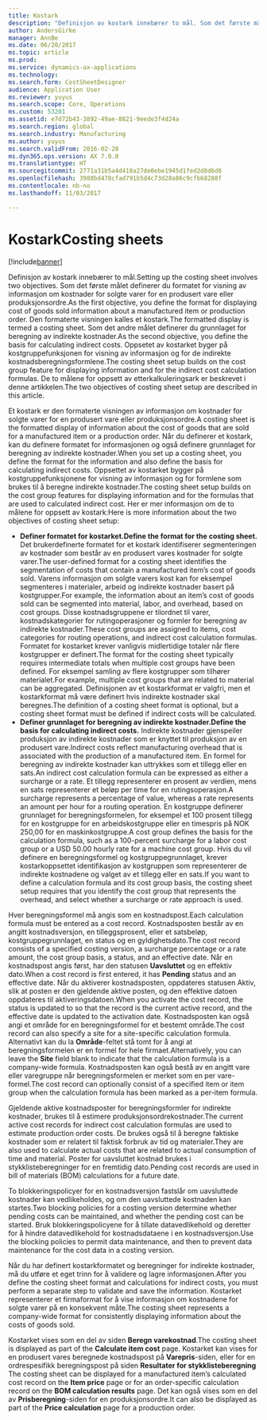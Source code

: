 ```yaml
---
title: Kostark
description: "Definisjon av kostark innebærer to mål. Som det første målet definerer du formatet for visning av informasjon om kostnader for solgte varer for en produsert vare eller produksjonsordre. Den formaterte visningen kalles et kostark. Som det andre målet definerer du grunnlaget for beregning av indirekte kostnader. Oppsetet av kostarket byger på kostgruppefunksjonen for visning av informasjon og for de indirekte kostnadsberegningsformlene. De to målene for oppsett av etterkalkuleringsark er beskrevet i denne artikkelen."
author: AndersGirke
manager: AnnBe
ms.date: 06/20/2017
ms.topic: article
ms.prod: 
ms.service: dynamics-ax-applications
ms.technology: 
ms.search.form: CostSheetDesigner
audience: Application User
ms.reviewer: yuyus
ms.search.scope: Core, Operations
ms.custom: 53201
ms.assetid: e7d72b43-3892-49ae-8821-9eede3f4d24a
ms.search.region: global
ms.search.industry: Manufacturing
ms.author: yuyus
ms.search.validFrom: 2016-02-28
ms.dyn365.ops.version: AX 7.0.0
ms.translationtype: HT
ms.sourcegitcommit: 2771a31b5a4d418a27de0ebe1945d1fed2d8d6d6
ms.openlocfilehash: 3988bd478cfad791b5d4c73d28a86c9cfb68288f
ms.contentlocale: nb-no
ms.lasthandoff: 11/03/2017

---
```


# <a name="costing-sheets"></a><span data-ttu-id="38961-108">Kostark</span><span class="sxs-lookup"><span data-stu-id="38961-108">Costing sheets</span></span>

[!include[banner](../includes/banner.md)]


<span data-ttu-id="38961-109">Definisjon av kostark innebærer to mål.</span><span class="sxs-lookup"><span data-stu-id="38961-109">Setting up the costing sheet involves two objectives.</span></span> <span data-ttu-id="38961-110">Som det første målet definerer du formatet for visning av informasjon om kostnader for solgte varer for en produsert vare eller produksjonsordre.</span><span class="sxs-lookup"><span data-stu-id="38961-110">As the first objective, you define the format for displaying cost of goods sold information about a manufactured item or production order.</span></span> <span data-ttu-id="38961-111">Den formaterte visningen kalles et kostark.</span><span class="sxs-lookup"><span data-stu-id="38961-111">The formatted display is termed a costing sheet.</span></span> <span data-ttu-id="38961-112">Som det andre målet definerer du grunnlaget for beregning av indirekte kostnader.</span><span class="sxs-lookup"><span data-stu-id="38961-112">As the second objective, you define the basis for calculating indirect costs.</span></span> <span data-ttu-id="38961-113">Oppsetet av kostarket byger på kostgruppefunksjonen for visning av informasjon og for de indirekte kostnadsberegningsformlene.</span><span class="sxs-lookup"><span data-stu-id="38961-113">The costing sheet setup builds on the cost group feature for displaying information and for the indirect cost calculation formulas.</span></span> <span data-ttu-id="38961-114">De to målene for oppsett av etterkalkuleringsark er beskrevet i denne artikkelen.</span><span class="sxs-lookup"><span data-stu-id="38961-114">The two objectives of costing sheet setup are described in this article.</span></span> 

<span data-ttu-id="38961-115">Et kostark er den formaterte visningen av informasjon om kostnader for solgte varer for en produsert vare eller produksjonsordre.</span><span class="sxs-lookup"><span data-stu-id="38961-115">A costing sheet is the formatted display of information about the cost of goods that are sold for a manufactured item or a production order.</span></span> <span data-ttu-id="38961-116">Når du definerer et kostark, kan du definere formatet for informasjonen og også definere grunnlaget for beregning av indirekte kostnader.</span><span class="sxs-lookup"><span data-stu-id="38961-116">When you set up a costing sheet, you define the format for the information and also define the basis for calculating indirect costs.</span></span> <span data-ttu-id="38961-117">Oppsettet av kostarket bygger på kostgruppefunksjonene for visning av informasjon og for formlene som brukes til å beregne indirekte kostnader.</span><span class="sxs-lookup"><span data-stu-id="38961-117">The costing sheet setup builds on the cost group features for displaying information and for the formulas that are used to calculated indirect cost.</span></span> <span data-ttu-id="38961-118">Her er mer informasjon om de to målene for oppsett av kostark:</span><span class="sxs-lookup"><span data-stu-id="38961-118">Here is more information about the two objectives of costing sheet setup:</span></span>
-   <span data-ttu-id="38961-119">**Definer formatet for kostarket.**</span><span class="sxs-lookup"><span data-stu-id="38961-119">**Define the format for the costing sheet.**</span></span> <span data-ttu-id="38961-120">Det brukerdefinerte formatet for et kostark identifiserer segmenteringen av kostnader som består av en produsert vares kostnader for solgte varer.</span><span class="sxs-lookup"><span data-stu-id="38961-120">The user-defined format for a costing sheet identifies the segmentation of costs that contain a manufactured item’s cost of goods sold.</span></span> <span data-ttu-id="38961-121">Varens informasjon om solgte varers kost kan for eksempel segmenteres i materialer, arbeid og indirekte kostnader basert på kostgrupper.</span><span class="sxs-lookup"><span data-stu-id="38961-121">For example, the information about an item’s cost of goods sold can be segmented into material, labor, and overhead, based on cost groups.</span></span> <span data-ttu-id="38961-122">Disse kostnadsgruppene er tilordnet til varer, kostnadskategorier for rutingoperasjoner og formler for beregning av indirekte kostnader.</span><span class="sxs-lookup"><span data-stu-id="38961-122">These cost groups are assigned to items, cost categories for routing operations, and indirect cost calculation formulas.</span></span> <span data-ttu-id="38961-123">Formatet for kostarket krever vanligvis midlertidige totaler når flere kostgrupper er definert.</span><span class="sxs-lookup"><span data-stu-id="38961-123">The format for the costing sheet typically requires intermediate totals when multiple cost groups have been defined.</span></span> <span data-ttu-id="38961-124">For eksempel samling av flere kostgrupper som tilhører materialet.</span><span class="sxs-lookup"><span data-stu-id="38961-124">For example, multiple cost groups that are related to material can be aggregated.</span></span> <span data-ttu-id="38961-125">Definisjonen av et kostarkformat er valgfri, men et kostarkformat må være definert hvis indirekte kostnader skal beregnes.</span><span class="sxs-lookup"><span data-stu-id="38961-125">The definition of a costing sheet format is optional, but a costing sheet format must be defined if indirect costs will be calculated.</span></span>
-   <span data-ttu-id="38961-126">**Definer grunnlaget for beregning av indirekte kostnader.**</span><span class="sxs-lookup"><span data-stu-id="38961-126">**Define the basis for calculating indirect costs.**</span></span> <span data-ttu-id="38961-127">Indirekte kostnader gjenspeiler produksjon av indirekte kostnader som er knyttet til produksjon av en produsert vare.</span><span class="sxs-lookup"><span data-stu-id="38961-127">Indirect costs reflect manufacturing overhead that is associated with the production of a manufactured item.</span></span> <span data-ttu-id="38961-128">En formel for beregning av indirekte kostnader kan uttrykkes som et tillegg eller en sats.</span><span class="sxs-lookup"><span data-stu-id="38961-128">An indirect cost calculation formula can be expressed as either a surcharge or a rate.</span></span> <span data-ttu-id="38961-129">Et tillegg representerer en prosent av verdien, mens en sats representerer et beløp per time for en rutingsoperasjon.</span><span class="sxs-lookup"><span data-stu-id="38961-129">A surcharge represents a percentage of value, whereas a rate represents an amount per hour for a routing operation.</span></span> <span data-ttu-id="38961-130">En kostgruppe definerer grunnlaget for beregningsformelen, for eksempel et 100 prosent tillegg for en kostgruppe for en arbeidskostgruppe eller en timespris på NOK 250,00 for en maskinkostgruppe.</span><span class="sxs-lookup"><span data-stu-id="38961-130">A cost group defines the basis for the calculation formula, such as a 100-percent surcharge for a labor cost group or a USD 50.00 hourly rate for a machine cost group.</span></span> <span data-ttu-id="38961-131">Hvis du vil definere en beregningsformel og kostgruppegrunnlaget, krever kostarkoppsettet identifikasjon av kostgruppen som representerer de indirekte kostnadene og valget av et tillegg eller en sats.</span><span class="sxs-lookup"><span data-stu-id="38961-131">If you want to define a calculation formula and its cost group basis, the costing sheet setup requires that you identify the cost group that represents the overhead, and select whether a surcharge or rate approach is used.</span></span>

<span data-ttu-id="38961-132">Hver beregningsformel må angis som en kostnadspost.</span><span class="sxs-lookup"><span data-stu-id="38961-132">Each calculation formula must be entered as a cost record.</span></span> <span data-ttu-id="38961-133">Kostnadsposten består av en angitt kostnadsversjon, en tilleggsprosent, eller et satsbeløp, kostgruppegrunnlaget, en status og en gyldighetsdato.</span><span class="sxs-lookup"><span data-stu-id="38961-133">The cost record consists of a specified costing version, a surcharge percentage or a rate amount, the cost group basis, a status, and an effective date.</span></span> <span data-ttu-id="38961-134">Når en kostnadspost angis først, har den statusen **Uavsluttet** og en effektiv dato.</span><span class="sxs-lookup"><span data-stu-id="38961-134">When a cost record is first entered, it has **Pending** status and an effective date.</span></span> <span data-ttu-id="38961-135">Når du aktiverer kostnadsposten, oppdateres statusen Aktiv, slik at posten er den gjeldende aktive posten, og den effektive datoen oppdateres til aktiveringsdatoen.</span><span class="sxs-lookup"><span data-stu-id="38961-135">When you activate the cost record, the status is updated to so that the record is the current active record, and the effective date is updated to the activation date.</span></span> <span data-ttu-id="38961-136">Kostnadsposten kan også angi et område for en beregningsformel for et bestemt område.</span><span class="sxs-lookup"><span data-stu-id="38961-136">The cost record can also specify a site for a site-specific calculation formula.</span></span> <span data-ttu-id="38961-137">Alternativt kan du la **Område**-feltet stå tomt for å angi at beregningsformelen er en formel for hele firmaet.</span><span class="sxs-lookup"><span data-stu-id="38961-137">Alternatively, you can leave the **Site** field blank to indicate that the calculation formula is a company-wide formula.</span></span> <span data-ttu-id="38961-138">Kostnadsposten kan også bestå av en angitt vare eller varegruppe når beregningsformelen er merket som en per vare-formel.</span><span class="sxs-lookup"><span data-stu-id="38961-138">The cost record can optionally consist of a specified item or item group when the calculation formula has been marked as a per-item formula.</span></span> 

<span data-ttu-id="38961-139">Gjeldende aktive kostnadsposter for beregningsformler for indirekte kostnader, brukes til å estimere produksjonsordrekostnader.</span><span class="sxs-lookup"><span data-stu-id="38961-139">The current active cost records for indirect cost calculation formulas are used to estimate production order costs.</span></span> <span data-ttu-id="38961-140">De brukes også til å beregne faktiske kostnader som er relatert til faktisk forbruk av tid og materialer.</span><span class="sxs-lookup"><span data-stu-id="38961-140">They are also used to calculate actual costs that are related to actual consumption of time and material.</span></span> <span data-ttu-id="38961-141">Poster for uavsluttet kostnad brukes i stykklisteberegninger for en fremtidig dato.</span><span class="sxs-lookup"><span data-stu-id="38961-141">Pending cost records are used in bill of materials (BOM) calculations for a future date.</span></span> 

<span data-ttu-id="38961-142">To blokkeringspolicyer for en kostnadsversjon fastslår om uavsluttede kostnader kan vedlikeholdes, og om den uavsluttede kostnaden kan startes.</span><span class="sxs-lookup"><span data-stu-id="38961-142">Two blocking policies for a costing version determine whether pending costs can be maintained, and whether the pending cost can be started.</span></span> <span data-ttu-id="38961-143">Bruk blokkeringspolicyene for å tillate datavedlikehold og deretter for å hindre datavedlikehold for kostnadsdataene i en kostnadsversjon.</span><span class="sxs-lookup"><span data-stu-id="38961-143">Use the blocking policies to permit data maintenance, and then to prevent data maintenance for the cost data in a costing version.</span></span> 

<span data-ttu-id="38961-144">Når du har definert kostarkformatet og beregninger for indirekte kostnader, må du utføre et eget trinn for å validere og lagre informasjonen.</span><span class="sxs-lookup"><span data-stu-id="38961-144">After you define the costing sheet format and calculations for indirect costs, you must perform a separate step to validate and save the information.</span></span> <span data-ttu-id="38961-145">Kostarket representerer et firmaformat for å vise informasjon om kostnadene for solgte varer på en konsekvent måte.</span><span class="sxs-lookup"><span data-stu-id="38961-145">The costing sheet represents a company-wide format for consistently displaying information about the costs of goods sold.</span></span> 

<span data-ttu-id="38961-146">Kostarket vises som en del av siden **Beregn varekostnad**.</span><span class="sxs-lookup"><span data-stu-id="38961-146">The costing sheet is displayed as part of the **Calculate item cost** page.</span></span> <span data-ttu-id="38961-147">Kostarket kan vises for en produsert vares beregnede kostnadspost på **Varepris**-siden, eller for en ordrespesifikk beregningspost på siden **Resultater for stykklisteberegning** </span><span class="sxs-lookup"><span data-stu-id="38961-147">The costing sheet can be displayed for a manufactured item’s calculated cost record on the **Item price** page or for an order-specific calculation record on the **BOM calculation results** page.</span></span> <span data-ttu-id="38961-148">Det kan også vises som en del av **Prisberegning**-siden for en produksjonsordre.</span><span class="sxs-lookup"><span data-stu-id="38961-148">It can also be displayed as part of the **Price calculation** page for a production order.</span></span>






